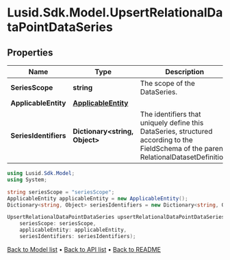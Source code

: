 # Lusid.Sdk.Model.UpsertRelationalDataPointDataSeries

## Properties

Name | Type | Description | Notes
------------ | ------------- | ------------- | -------------
**SeriesScope** | **string** | The scope of the DataSeries. | 
**ApplicableEntity** | [**ApplicableEntity**](ApplicableEntity.md) |  | 
**SeriesIdentifiers** | **Dictionary&lt;string, Object&gt;** | The identifiers that uniquely define this DataSeries, structured according to the FieldSchema of the parent RelationalDatasetDefinition. | 

```csharp
using Lusid.Sdk.Model;
using System;

string seriesScope = "seriesScope";
ApplicableEntity applicableEntity = new ApplicableEntity();
Dictionary<string, Object> seriesIdentifiers = new Dictionary<string, Object>();

UpsertRelationalDataPointDataSeries upsertRelationalDataPointDataSeriesInstance = new UpsertRelationalDataPointDataSeries(
    seriesScope: seriesScope,
    applicableEntity: applicableEntity,
    seriesIdentifiers: seriesIdentifiers);
```

[Back to Model list](../README.md#documentation-for-models) &#8226; [Back to API list](../README.md#documentation-for-api-endpoints) &#8226; [Back to README](../README.md)
